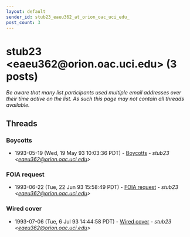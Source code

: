 ```yaml
---
layout: default
sender_id: stub23_eaeu362_at_orion_oac_uci_edu_
post_count: 3
---
```


# stub23 <eaeu362<span>@</span>orion.oac.uci.edu> (3 posts)

_Be aware that many list participants used multiple email addresses over their time active on the list. As such this page may not contain all threads available._

## Threads

### Boycotts
+ 1993-05-19 (Wed, 19 May 93 10:03:36 PDT) - [Boycotts](/archive/1993/05/e32246ef3306e5ac3237d517fdfc8eddca82d2b9b58c6959e10082b9e0ece980) - _stub23 \<eaeu362@orion.oac.uci.edu\>_

### FOIA request
+ 1993-06-22 (Tue, 22 Jun 93 15:58:49 PDT) - [FOIA request](/archive/1993/06/51c2845d9f93202520389974c7582e5ba2814a83f2ca6d33b162dc79a94fa742) - _stub23 \<eaeu362@orion.oac.uci.edu\>_

### Wired cover
+ 1993-07-06 (Tue, 6 Jul 93 14:44:58 PDT) - [Wired cover](/archive/1993/07/2d72a20f79684fe9d66a17affbbe7c94d30306f8e04463b557908c152b463619) - _stub23 \<eaeu362@orion.oac.uci.edu\>_

